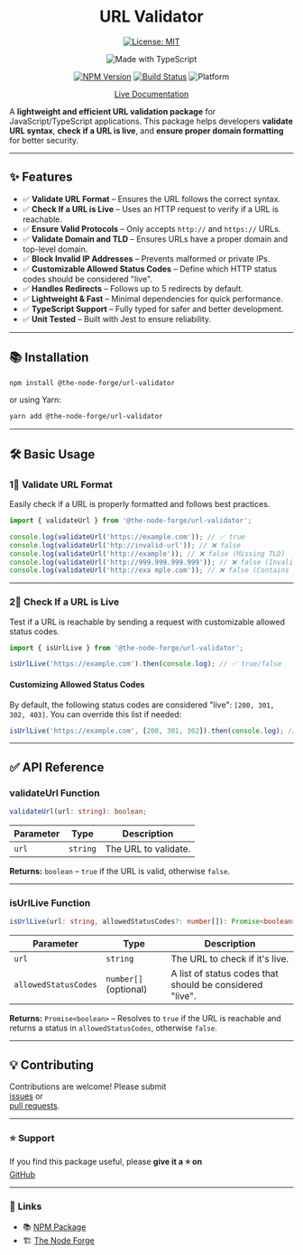 <div align="center">

# URL Validator

[![License: MIT](https://img.shields.io/badge/License-MIT-yellow.svg)](https://opensource.org/licenses/MIT)

![Made with TypeScript](https://img.shields.io/badge/Made%20with-TypeScript-007acc)

[![NPM Version](https://img.shields.io/npm/v/@the-node-forge/url-validator)](https://www.npmjs.com/package/@the-node-forge/url-validator)
[![Build Status](https://img.shields.io/github/actions/workflow/status/the-node-forge/url-validator/ci.yaml?branch=main)](https://github.com/The-Node-Forge/url-validator/actions)
![Platform](https://img.shields.io/badge/platform-node.js%20%7C%20browser-brightgreen)


[Live Documentation](https://the-node-forge.github.io/url-validator/)

</div>

A **lightweight and efficient URL validation package** for JavaScript/TypeScript
applications. This package helps developers **validate URL syntax**, **check if a URL
is live**, and **ensure proper domain formatting** for better security.

---

## ✨ Features

- ✅ **Validate URL Format** – Ensures the URL follows the correct syntax.
- ✅ **Check If a URL is Live** – Uses an HTTP request to verify if a URL is
  reachable.
- ✅ **Ensure Valid Protocols** – Only accepts `http://` and `https://` URLs.
- ✅ **Validate Domain and TLD** – Ensures URLs have a proper domain and top-level
  domain.
- ✅ **Block Invalid IP Addresses** – Prevents malformed or private IPs.
- ✅ **Customizable Allowed Status Codes** – Define which HTTP status codes should be
  considered "live".
- ✅ **Handles Redirects** – Follows up to 5 redirects by default.
- ✅ **Lightweight & Fast** – Minimal dependencies for quick performance.
- ✅ **TypeScript Support** – Fully typed for safer and better development.
- ✅ **Unit Tested** – Built with Jest to ensure reliability.

---

## 📚 Installation

```sh
npm install @the-node-forge/url-validator
```

or using Yarn:

```sh
yarn add @the-node-forge/url-validator
```

---

## 🛠️ Basic Usage

### **1⃣ Validate URL Format**

Easily check if a URL is properly formatted and follows best practices.

```typescript
import { validateUrl } from '@the-node-forge/url-validator';

console.log(validateUrl('https://example.com')); // ✅ true
console.log(validateUrl('htp://invalid-url')); // ❌ false
console.log(validateUrl('http://example')); // ❌ false (Missing TLD)
console.log(validateUrl('http://999.999.999.999')); // ❌ false (Invalid IP Address)
console.log(validateUrl('http://exa mple.com')); // ❌ false (Contains spaces)
```

---

### **2⃣ Check If a URL is Live**

Test if a URL is reachable by sending a request with customizable allowed status
codes.

```typescript
import { isUrlLive } from '@the-node-forge/url-validator';

isUrlLive('https://example.com').then(console.log); // ✅ true/false
```

#### **Customizing Allowed Status Codes**

By default, the following status codes are considered "live": `[200, 301, 302, 403]`.
You can override this list if needed:

```typescript
isUrlLive('https://example.com', [200, 301, 302]).then(console.log); // ✅ true if status is in the list
```

---

## ✅ **API Reference**

### **validateUrl Function**

```typescript
validateUrl(url: string): boolean;
```

| Parameter | Type     | Description          |
| --------- | -------- | -------------------- |
| `url`     | `string` | The URL to validate. |

**Returns:** `boolean` – `true` if the URL is valid, otherwise `false`.

---

### **isUrlLive Function**

```typescript
isUrlLive(url: string, allowedStatusCodes?: number[]): Promise<boolean>;
```

| Parameter            | Type                  | Description                                              |
| -------------------- | --------------------- | -------------------------------------------------------- |
| `url`                | `string`              | The URL to check if it's live.                           |
| `allowedStatusCodes` | `number[]` (optional) | A list of status codes that should be considered "live". |

**Returns:** `Promise<boolean>` – Resolves to `true` if the URL is reachable and
returns a status in `allowedStatusCodes`, otherwise `false`.

---

## 💡 **Contributing**

Contributions are welcome! Please submit  
[issues](https://github.com/The-Node-Forge/url-validator/issues) or  
[pull requests](https://github.com/The-Node-Forge/url-validator/pulls).

---

### ⭐ Support

If you find this package useful, please **give it a ⭐ on**  
[GitHub](https://github.com/The-Node-Forge/url-validator 'GitHub Repository')

---

### 🔗 **Links**

- 📚 [NPM Package](https://www.npmjs.com/package/@the-node-forge/url-validator)
- 🏗 [The Node Forge](https://github.com/The-Node-Forge)
